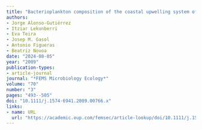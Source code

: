 ```yaml
---
title: "Bacterioplankton composition of the coastal upwelling system of ‘Ría de Vigo’, NW Spain"
authors:
- Jorge Alonso-Gutiérrez
- Itziar Lekunberri
- Eva Teira
- Josep M. Gasol
- Antonio Figueras
- Beatriz Novoa
date: "2024-08-05"
year: "2009"
publication-types:
- article-journal
journal: "*FEMS Microbiology Ecology*"
volume: "70"
number: "3"
pages: "493--505"
doi: "10.1111/j.1574-6941.2009.00766.x"
links:
- name: URL
  url: "https://academic.oup.com/femsec/article-lookup/doi/10.1111/j.1574-6941.2009.00766.x"
---
```


